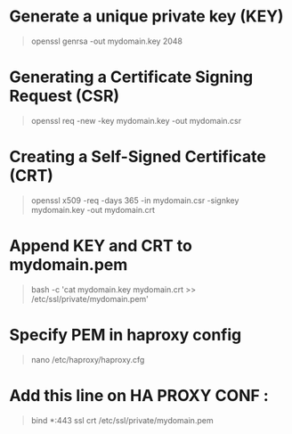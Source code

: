 # Generate a unique private key (KEY)
> openssl genrsa -out mydomain.key 2048

# Generating a Certificate Signing Request (CSR)
> openssl req -new -key mydomain.key -out mydomain.csr

# Creating a Self-Signed Certificate (CRT)
> openssl x509 -req -days 365 -in mydomain.csr -signkey mydomain.key -out mydomain.crt

# Append KEY and CRT to mydomain.pem
> bash -c 'cat mydomain.key mydomain.crt >> /etc/ssl/private/mydomain.pem'

# Specify PEM in haproxy config
> nano /etc/haproxy/haproxy.cfg

# Add this line on HA PROXY CONF :
> bind *:443 ssl crt /etc/ssl/private/mydomain.pem
